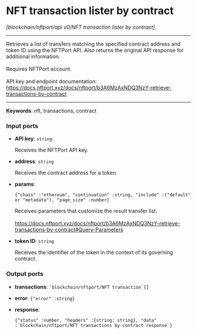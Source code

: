 # NFT transaction lister by contract

_[blockchain/nftport/api v0/NFT transaction lister by contract]_

---

Retrieves a list of transfers matching the specified contract address and token ID using the NFTPort API. Also returns the original API response for additional information.<br>
<br>
Requires NFTPort account.<br>
<br>
API key and endpoint documentation:<br>
https://docs.nftport.xyz/docs/nftport/b3A6MzAxNDQ3NzY-retrieve-transactions-by-contract<br>

---

__Keywords__: nft, transactions, contract

### Input ports

* __API key__: ` string `


    Receives the NFTPort API key.<br>


* __address__: ` string `


    Receives the contract address for a token.<br>


* __params__: 
    ```
    {"chain" :"ethereum", "continuation" :string, "include" :("default" or "metadata"), "page_size" :number}
    ```


    Receives parameters that customize the result transfer list.<br>
    <br>
    https://docs.nftport.xyz/docs/nftport/b3A6MzAxNDQ3NzY-retrieve-transactions-by-contract#Query-Parameters<br>


* __token ID__: ` string `


    Receives the identifier of the token in the context of its governing contract.<br>

### Output ports

* __transactions__: `` `blockchain/nftport/NFT transaction`[] ``


* __error__: ` {"error" :string} `


* __response__: 
    ```
    {"status" :number, "headers" :{string: string}, "data" :`blockchain/nftport/NFT transactions by contract response`}
    ```

